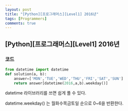 ```yaml
---
layout: post
title: "[Python][프로그래머스][Level1] 2016년"
tags: [Programmers]
comments: true
---
```


## [Python][프로그래머스][Level1] 2016년

### 코드

```python
from datetime import datetime
def solution(a, b):
    answer=['MON','TUE','WED','THU','FRI','SAT','SUN']
    return answer[datetime(2016,a,b).weekday()]
```

datetime 라이브러리를 쓰면 쉽게 풀 수 있다.

datetime.weekday() 는 월화수목금토일 순으로 0~6을 반환한다.

